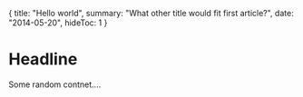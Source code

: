 {
  title: "Hello world",
  summary: "What other title would fit first article?",
  date:  "2014-05-20",
  hideToc: 1
}

# Headline

Some random contnet....